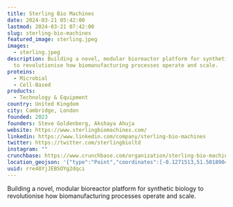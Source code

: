 ```yaml
---
title: Sterling Bio Machines
date: 2024-03-21 05:42:00
lastmod: 2024-03-21 07:42:00
slug: sterling-bio-machines
featured_image: sterling.jpeg
images:
  - sterling.jpeg
description: Building a novel, modular bioreactor platform for synthetic biology
  to revolutionise how biomanufacturing processes operate and scale.
proteins:
  - Microbial
  - Cell-Based
products:
  - Technology & Equipment
country: United Kingdom
city: Cambridge, London
founded: 2023
founders: Steve Goldenberg, Akshaya Ahuja
website: https://www.sterlingbiomachines.com/
linkedin: https://www.linkedin.com/company/sterling-bio-machines
twitter: https://twitter.com/sterlingbioltd
instagram: ""
crunchbase: https://www.crunchbase.com/organization/sterling-bio-machines
location_geojson: '{"type":"Point","coordinates":[-0.1271513,51.5018904]}'
uuid: rre48YjJEBSOYg2dqci
---
```

Building a novel, modular bioreactor platform for synthetic biology to revolutionise how biomanufacturing processes operate and scale.
